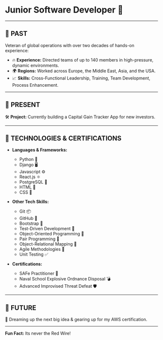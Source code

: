  # Junior Software Developer 🚀

---

## 🌟 **PAST**
Veteran of global operations with over two decades of hands-on experience:
- 🔥 **Experience:** Directed teams of up to 140 members in high-pressure, dynamic environments.
- 🌍 **Regions:** Worked across Europe, the Middle East, Asia, and the USA.
- 📈 **Skills:** Cross-Functional Leadership, Training, Team Development, Process Enhancement.

---

## 🌱 **PRESENT**
🛠 **Project:** Currently building a Capital Gain Tracker App for new investors.

---

## 🧰 **TECHNOLOGIES & CERTIFICATIONS**

- **Languages & Frameworks:** 
  - Python 🐍
  - Django 🖥
  - Javascript ⚙️
  - React.js ⚛️
  - PostgreSQL 🐘
  - HTML 📄
  - CSS 🎨

- **Other Tech Skills:** 
  - Git 📦
  - GitHub 🤖
  - Bootstrap 🚀
  - Test-Driven Development 🧪
  - Object-Oriented Programming 🎯
  - Pair Programming 👥
  - Object-Relational Mapping 🔗
  - Agile Methodologies 🔄
  - Unit Testing ✅

- **Certifications:** 
  - SAFe Practitioner 📜
  - Naval School Explosive Ordnance Disposal 💣
  - Advanced Improvised Threat Defeat 🛡️

---

## 🚀 **FUTURE**
🌌 Dreaming up the next big idea & gearing up for my AWS certification.

---

**Fun Fact:** Its never the Red Wire!
